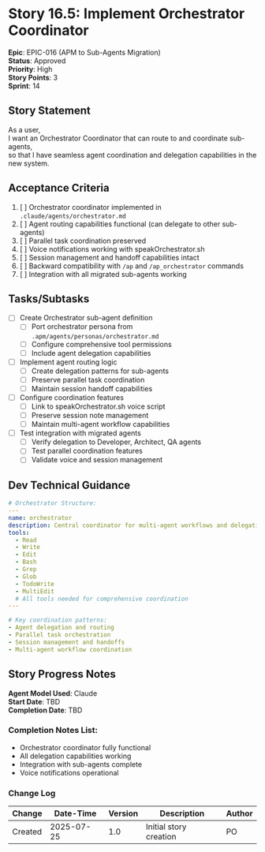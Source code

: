 # Story 16.5: Implement Orchestrator Coordinator

**Epic**: EPIC-016 (APM to Sub-Agents Migration)  
**Status**: Approved  
**Priority**: High  
**Story Points**: 3  
**Sprint**: 14  

## Story Statement

As a user,  
I want an Orchestrator Coordinator that can route to and coordinate sub-agents,  
so that I have seamless agent coordination and delegation capabilities in the new system.

## Acceptance Criteria

1. [ ] Orchestrator coordinator implemented in `.claude/agents/orchestrator.md`
2. [ ] Agent routing capabilities functional (can delegate to other sub-agents)
3. [ ] Parallel task coordination preserved
4. [ ] Voice notifications working with speakOrchestrator.sh
5. [ ] Session management and handoff capabilities intact
6. [ ] Backward compatibility with `/ap` and `/ap_orchestrator` commands
7. [ ] Integration with all migrated sub-agents working

## Tasks/Subtasks

- [ ] Create Orchestrator sub-agent definition
  - [ ] Port orchestrator persona from `.apm/agents/personas/orchestrator.md`
  - [ ] Configure comprehensive tool permissions
  - [ ] Include agent delegation capabilities
  
- [ ] Implement agent routing logic
  - [ ] Create delegation patterns for sub-agents
  - [ ] Preserve parallel task coordination
  - [ ] Maintain session handoff capabilities
  
- [ ] Configure coordination features
  - [ ] Link to speakOrchestrator.sh voice script
  - [ ] Preserve session note management
  - [ ] Maintain multi-agent workflow capabilities
  
- [ ] Test integration with migrated agents
  - [ ] Verify delegation to Developer, Architect, QA agents
  - [ ] Test parallel coordination features
  - [ ] Validate voice and session management

## Dev Technical Guidance

```yaml
# Orchestrator Structure:
---
name: orchestrator
description: Central coordinator for multi-agent workflows and delegation
tools:
  - Read
  - Write
  - Edit
  - Bash
  - Grep
  - Glob
  - TodoWrite
  - MultiEdit
  # All tools needed for comprehensive coordination
---

# Key coordination patterns:
- Agent delegation and routing
- Parallel task orchestration
- Session management and handoffs
- Multi-agent workflow coordination
```

## Story Progress Notes

**Agent Model Used**: Claude  
**Start Date**: TBD  
**Completion Date**: TBD  

### Completion Notes List:
- Orchestrator coordinator fully functional
- All delegation capabilities working
- Integration with sub-agents complete
- Voice notifications operational

### Change Log

| Change | Date-Time | Version | Description | Author |
|--------|-----------|---------|-------------|---------|
| Created | 2025-07-25 | 1.0 | Initial story creation | PO |
